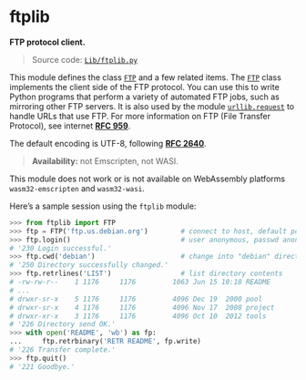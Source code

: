 # ftplib

**FTP protocol client.**

> Source code: [`Lib/ftplib.py`](https://github.com/python/cpython/tree/3.11/Lib/ftplib.py)

This module defines the class [`FTP`](/modules/ftplib/FTP/) and a few related items. The [`FTP`](/modules/ftplib/FTP/) class implements the client side of the FTP protocol. You can use this to write Python programs that perform a variety of automated FTP jobs, such as mirroring other FTP servers. It is also used by the module [`urllib.request`](/modules/urllib/request.md) to handle URLs that use FTP. For more information on FTP (File Transfer Protocol), see internet [**RFC 959**](https://datatracker.ietf.org/doc/html/rfc959.html).

The default encoding is UTF-8, following [**RFC 2640**](https://datatracker.ietf.org/doc/html/rfc2640.html).

> **Availability:** not Emscripten, not WASI.

This module does not work or is not available on WebAssembly platforms `wasm32-emscripten` and `wasm32-wasi`.

Here’s a sample session using the `ftplib` module:

```python
>>> from ftplib import FTP
>>> ftp = FTP('ftp.us.debian.org')        # connect to host, default port
>>> ftp.login()                           # user anonymous, passwd anonymous@
# '230 Login successful.'
>>> ftp.cwd('debian')                     # change into "debian" directory
# '250 Directory successfully changed.'
>>> ftp.retrlines('LIST')                 # list directory contents
# -rw-rw-r--    1 1176     1176         1063 Jun 15 10:18 README
# ...
# drwxr-sr-x    5 1176     1176         4096 Dec 19  2000 pool
# drwxr-sr-x    4 1176     1176         4096 Nov 17  2008 project
# drwxr-xr-x    3 1176     1176         4096 Oct 10  2012 tools
# '226 Directory send OK.'
>>> with open('README', 'wb') as fp:
...     ftp.retrbinary('RETR README', fp.write)
# '226 Transfer complete.'
>>> ftp.quit()
# '221 Goodbye.'
```